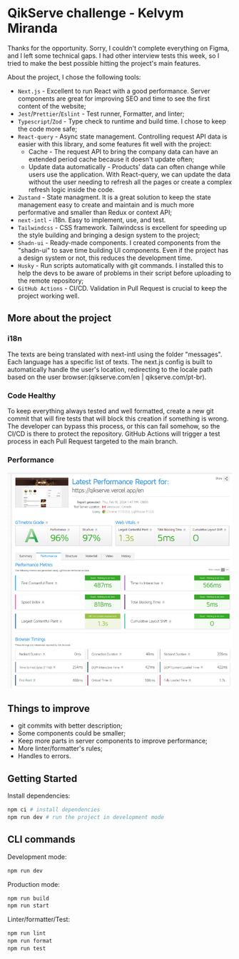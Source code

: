 # QikServe challenge - Kelvym Miranda

Thanks for the opportunity. Sorry, I couldn't complete everything on Figma, and I left some technical gaps. I had other interview tests this week, so I tried to make the best possible hitting the project's main features.

About the project, I chose the following tools:

- `Next.js` - Excellent to run React with a good performance. Server components are great for improving SEO and time to see the first content of the website;
- `Jest`/`Prettier`/`Eslint` - Test runner, Formatter, and linter;
- `Typescript`/`Zod` - Type check to runtime and build time. I chose to keep the code more safe;
- `React-query` - Async state management. Controlling request API data is easier with this library, and some features fit well with the project:
  - Cache - The request API to bring the company data can have an extended period cache because it doesn't update often;
  - Update data automatically - Products' data can often change while users use the application. With React-query, we can update the data without the user needing to refresh all the pages or create a complex refresh logic inside the code.
- `Zustand` - State managment. It is a great solution to keep the state management easy to create and maintain and is much more performative and smaller than Redux or context API;
- `next-intl` - i18n. Easy to implement, use, and test.
- `Tailwindcss` - CSS framework. Tailwindcss is excellent for speeding up the style building and bringing a design system to the project;
- `Shadn-ui` - Ready-made components. I created components from the "shadn-ui" to save time building UI components. Even if the project has a design system or not, this reduces the development time.
- `Husky` - Run scripts automatically with git commands. I installed this to help the devs to be aware of problems in their script before uploading to the remote repository;
- `GitHub Actions` - CI/CD. Validation in Pull Request is crucial to keep the project working well.

## More about the project

### i18n

The texts are being translated with next-intl using the folder "messages". Each language has a specific list of texts.
The next.js config is built to automatically handle the user's location, redirecting to the locale path based on the user browser:(qikserve.com/en | qikserve.com/pt-br).

### Code Healthy

To keep everything always tested and well formatted, create a new git commit that will fire tests that will block this creation if something is wrong.
The developer can bypass this process, or this can fail somehow, so the CI/CD is there to protect the repository. GitHub Actions will trigger a test process in each Pull Request targeted to the main branch.

### Performance

![Performance](/public/readme-perfomance.png)

## Things to improve

- git commits with better description;
- Some components could be smaller;
- Keep more parts in server components to improve performance;
- More linter/formatter's rules;
- Handles to errors.

## Getting Started

Install dependencies:

```bash
npm ci # install dependencies
npm run dev # run the project in development mode
```

## CLI commands

Development mode:

```bash
npm run dev
```

Production mode:

```bash
npm run build
npm run start
```

Linter/formatter/Test:

```bash
npm run lint
npm run format
npm run test
```
